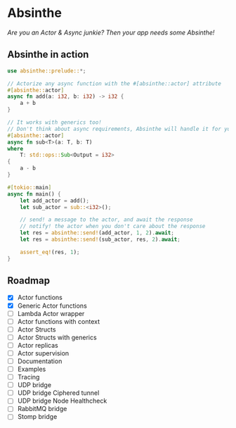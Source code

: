 # Absinthe

*Are you an Actor & Async junkie? Then your app needs some Absinthe!*

## Absinthe in action

```rust
use absinthe::prelude::*;

// Actorize any async function with the #[absinthe::actor] attribute
#[absinthe::actor]
async fn add(a: i32, b: i32) -> i32 {
    a + b
}

// It works with generics too!
// Don't think about async requirements, Absinthe will handle it for you
#[absinthe::actor]
async fn sub<T>(a: T, b: T) 
where 
    T: std::ops::Sub<Output = i32>
{
    a - b
}

#[tokio::main]
async fn main() {
    let add_actor = add();
    let sub_actor = sub::<i32>();

    // send! a message to the actor, and await the response
    // notify! the actor when you don't care about the response
    let res = absinthe::send!(add_actor, 1, 2).await;
    let res = absinthe::send!(sub_actor, res, 2).await;

    assert_eq!(res, 1);
}

```

## Roadmap

- [x] Actor functions 
- [x] Generic Actor functions
- [ ] Lambda Actor wrapper
- [ ] Actor functions with context
- [ ] Actor Structs
- [ ] Actor Structs with generics
- [ ] Actor replicas
- [ ] Actor supervision
- [ ] Documentation
- [ ] Examples
- [ ] Tracing
- [ ] UDP bridge
- [ ] UDP bridge Ciphered tunnel
- [ ] UDP bridge Node Healthcheck
- [ ] RabbitMQ bridge
- [ ] Stomp bridge
